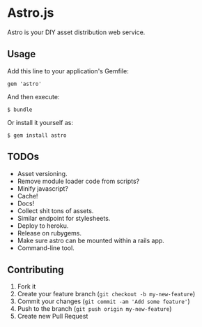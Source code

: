 # Astro.js

Astro is your DIY asset distribution web service.

## Usage

Add this line to your application's Gemfile:

    gem 'astro'

And then execute:

    $ bundle

Or install it yourself as:

    $ gem install astro

## TODOs

- Asset versioning.
- Remove module loader code from scripts?
- Minify javascript?
- Cache!
- Docs!
- Collect shit tons of assets.
- Similar endpoint for stylesheets.
- Deploy to heroku.
- Release on rubygems.
- Make sure astro can be mounted within a rails app.
- Command-line tool.

## Contributing

1. Fork it
2. Create your feature branch (`git checkout -b my-new-feature`)
3. Commit your changes (`git commit -am 'Add some feature'`)
4. Push to the branch (`git push origin my-new-feature`)
5. Create new Pull Request
